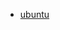 * [ubuntu](http://cdimage.ubuntu.com/releases/18.04.2/release/?_ga=2.137289012.527039841.1564540134-1061844453.1564540134)